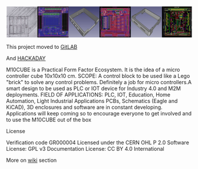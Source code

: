 <p align="center"><img src="banner_strip.jpg"></p>

This project moved to <a href="http://gitlab.com/m10cube/m10">GitLAB</a><p>
And <a href="https://hackaday.io/project/171770-m10cube">HACKADAY</a>

M10CUBE is a Practical Form Factor Ecosystem. It is the idea of a micro controller cube 10x10x10 cm.
SCOPE:
A control block to be used like a Lego "brick" to solve any control problems. Definitely a job for micro controllers.A smart design to be used as PLC or IOT device for Industry 4.0 and M2M deployments.
FIELD OF APPLICATIONS:
PLC, IOT, Education, Home Automation, Light Industrial Applications
PCBs, Schematics (Eagle and KiCAD), 3D enclosures and software are in constant developing.
Applications will keep coming so to encourage everyone to get involved and to use the M10CUBE out of the box

License

Verification code  GR000004
Licensed under the  CERN OHL P 2.0 
Software License: GPL v3
Documentation License: CC BY 4.0 International

More on <a href="https://github.com/M10CUBE/M10/wiki">wiki</a> section




